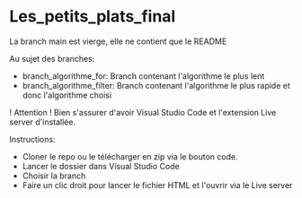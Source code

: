 # Les_petits_plats_final

La branch main est vierge, elle ne contient que le README

Au sujet des branches:

- branch_algorithme_for: Branch contenant l'algorithme le plus lent
- branch_algorithme_filter: Branch contenant l'algorithme le plus rapide et donc l'algorithme choisi

! Attention ! Bien s'assurer d'avoir Visual Studio Code et l'extension Live server d'installée.

Instructions: 
- Cloner le repo ou le télécharger en zip via le bouton code.
- Lancer le dossier dans Visual Studio Code
- Choisir la branch 
- Faire un clic droit pour lancer le fichier HTML et l'ouvrir via le Live server
